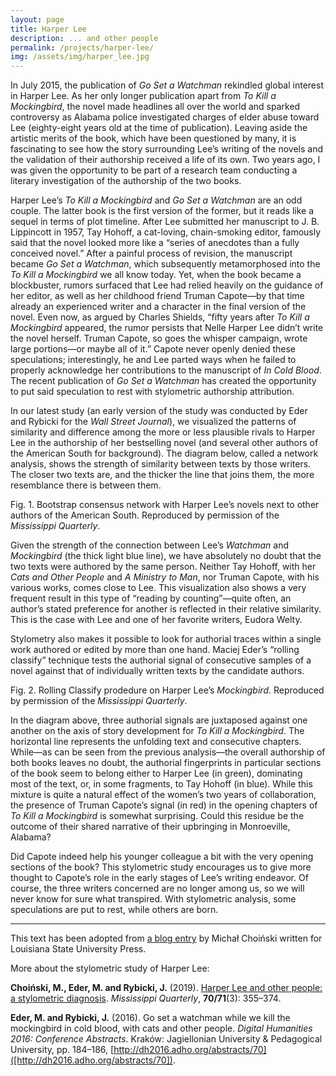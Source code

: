 ```yaml
---
layout: page
title: Harper Lee
description: ... and other people
permalink: /projects/harper-lee/
img: /assets/img/harper_lee.jpg
---
```






In July 2015, the publication of _Go Set a Watchman_ rekindled global interest in Harper Lee. As her only longer publication apart from _To Kill a Mockingbird_, the novel made headlines all over the world and sparked controversy as Alabama police investigated charges of elder abuse toward Lee (eighty-eight years old at the time of publication). Leaving aside the artistic merits of the book, which have been questioned by many, it is fascinating to see how the story surrounding Lee’s writing of the novels and the validation of their authorship received a life of its own. Two years ago, I was given the opportunity to be part of a research team conducting a literary investigation of the authorship of the two books. 

Harper Lee’s _To Kill a Mockingbird_ and _Go Set a Watchman_ are an odd couple. The latter book is the first version of the former, but it reads like a sequel in terms of plot timeline. After Lee submitted her manuscript to J. B. Lippincott in 1957, Tay Hohoff, a cat-loving, chain-smoking editor, famously said that the novel looked more like a “series of anecdotes than a fully conceived novel.” After a painful process of revision, the manuscript became _Go Set a Watchman_, which subsequently metamorphosed into the _To Kill a Mockingbird_ we all know today. Yet, when the book became a blockbuster, rumors surfaced that Lee had relied heavily on the guidance of her editor, as well as her childhood friend Truman Capote—by that time already an experienced writer and a character in the final version of the novel. Even now, as argued by Charles Shields, “fifty years after _To Kill a Mockingbird_ appeared, the rumor persists that Nelle Harper Lee didn’t write the novel herself. Truman Capote, so goes the whisper campaign, wrote large portions—or maybe all of it.” Capote never openly denied these speculations; interestingly, he and Lee parted ways when he failed to properly acknowledge her contributions to the manuscript of _In Cold Blood_. The recent publication of _Go Set a Watchman_ has created the opportunity to put said speculation to rest with stylometric authorship attribution.

In our latest study (an early version of the study was conducted by Eder and Rybicki for the _Wall Street Journal_), we visualized the patterns of similarity and difference among the more or less plausible rivals to Harper Lee in the authorship of her bestselling novel (and several other authors of the American South for background). The diagram below, called a network analysis, shows the strength of similarity between texts by those writers. The closer two texts are, and the thicker the line that joins them, the more resemblance there is between them. 

<div>
    <img class="col three left" src="{{ site.baseurl }}/assets/img/lee_and_others_network.jpg" alt="" title="Bootstrap consensus network with Harper Lee’s novels next to other authors of the American South. Reproduced by permission of the <i>Mississippi Quarterly</i>"/>
</div>
<div class="col three caption">
    Fig. 1. Bootstrap consensus network with Harper Lee’s novels next to other authors of the American South. Reproduced by permission of the <i>Mississippi Quarterly</i>.
</div>

Given the strength of the connection between Lee’s _Watchman_ and _Mockingbird_ (the thick light blue line), we have absolutely no doubt that the two texts were authored by the same person. Neither Tay Hohoff, with her _Cats and Other People_ and _A Ministry to Man_, nor Truman Capote, with his various works, comes close to Lee. This visualization also shows a very frequent result in this type of “reading by counting”—quite often, an author’s stated preference for another is reflected in their relative similarity. This is the case with Lee and one of her favorite writers, Eudora Welty.

Stylometry also makes it possible to look for authorial traces within a single work authored or edited by more than one hand. Maciej Eder’s “rolling classify” technique tests the authorial signal of consecutive samples of a novel against that of individually written texts by the candidate authors. 


<div>
    <img class="col three left" src="{{ site.baseurl }}/assets/img/lee_and_others_rolling.png" alt="" title="Rolling Classify prodedure on Harper Lee’s <i> Mockingbird</i>. Reproduced by permission of the <i>Mississippi Quarterly</i>"/>
</div>
<div class="col three caption">
    Fig. 2. Rolling Classify prodedure on Harper Lee’s <i> Mockingbird</i>. Reproduced by permission of the <i>Mississippi Quarterly</i>.
</div>



In the diagram above, three authorial signals are juxtaposed against one another on the axis of story development for _To Kill a Mockingbird_. The horizontal line represents the unfolding text and consecutive chapters. While—as can be seen from the previous analysis—the overall authorship of both books leaves no doubt, the authorial fingerprints in particular sections of the book seem to belong either to Harper Lee (in green), dominating most of the text, or, in some fragments, to Tay Hohoff (in blue). While this mixture is quite a natural effect of the women’s two years of collaboration, the presence of Truman Capote’s signal (in red) in the opening chapters of _To Kill a Mockingbird_ is somewhat surprising. Could this residue be the outcome of their shared narrative of their upbringing in Monroeville, Alabama? 

Did Capote indeed help his younger colleague a bit with the very opening sections of the book? This stylometric study encourages us to give more thought to Capote’s role in the early stages of Lee’s writing endeavor. Of course, the three writers concerned are no longer among us, so we will never know for sure what transpired. With stylometric analysis, some speculations are put to rest, while others are born.

---

This text has been adopted from <a href="https://blog.lsupress.org/michal-choinski-talks-about-stylometry/">a blog entry<a> by Michał Choiński written for Louisiana State University Press.

More about the stylometric study of Harper Lee:

**Choiński, M., Eder, M. and Rybicki, J.** (2019). [Harper Lee and other people: a stylometric diagnosis](https://www.questia.com/library/journal/1G1-606942042/harper-lee-and-other-people-a-stylometric-diagnosis). _Mississippi Quarterly_, **70/71**(3): 355–374.

**Eder, M. and Rybicki, J.** (2016). Go set a watchman while we kill the mockingbird in cold blood, with cats and other people. _Digital Humanities 2016: Conference Abstracts_. Kraków: Jagiellonian University & Pedagogical University, pp. 184–186, [http://dh2016.adho.org/abstracts/70]([http://dh2016.adho.org/abstracts/70]).








